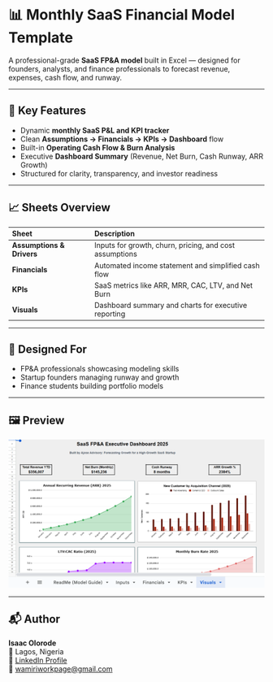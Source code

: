 # 📊 Monthly SaaS Financial Model Template

A professional-grade **SaaS FP&A model** built in Excel — designed for founders, analysts, and finance professionals to forecast revenue, expenses, cash flow, and runway.

---

## 🧩 Key Features

- Dynamic **monthly SaaS P&L and KPI tracker**
- Clean **Assumptions → Financials → KPIs → Dashboard** flow
- Built-in **Operating Cash Flow & Burn Analysis**
- Executive **Dashboard Summary** (Revenue, Net Burn, Cash Runway, ARR Growth)
- Structured for clarity, transparency, and investor readiness

---

## 📈 Sheets Overview

| Sheet | Description |
|:--|:--|
| **Assumptions & Drivers** | Inputs for growth, churn, pricing, and cost assumptions |
| **Financials** | Automated income statement and simplified cash flow |
| **KPIs** | SaaS metrics like ARR, MRR, CAC, LTV, and Net Burn |
| **Visuals** | Dashboard summary and charts for executive reporting |

---

## 🧠 Designed For

- FP&A professionals showcasing modeling skills  
- Startup founders managing runway and growth  
- Finance students building portfolio models  

---

## 🖼️ Preview

![SaaS FP&A Executive Dashboard 2025](https://raw.githubusercontent.com/Wammiri/monthly-saas-financial-model/main/preview.png)


---

## 📬 Author

**Isaac Olorode**  
📍 Lagos, Nigeria  
🔗 [LinkedIn Profile](https://www.linkedin.com/in/isaacolorode)  
📧 wamiriworkpage@gmail.com
